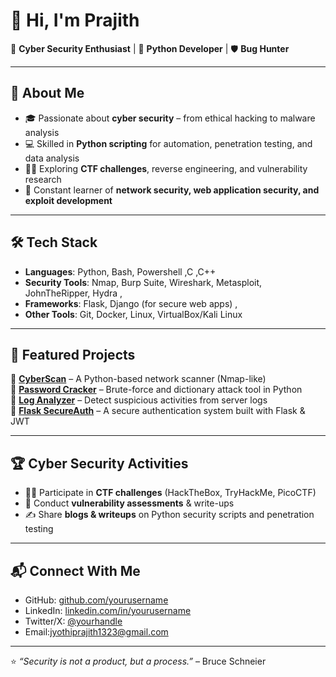# 👋 Hi, I'm Prajith

🔐 **Cyber Security Enthusiast** | 🐍 **Python Developer** | 🛡️ **Bug Hunter**  

---

## 🚀 About Me
- 🎓 Passionate about **cyber security** – from ethical hacking to malware analysis  
- 💻 Skilled in **Python scripting** for automation, penetration testing, and data analysis  
- 🧑‍💻 Exploring **CTF challenges**, reverse engineering, and vulnerability research  
- 📖 Constant learner of **network security, web application security, and exploit development**  

---

## 🛠️ Tech Stack
- **Languages**: Python, Bash, Powershell ,C ,C++
- **Security Tools**: Nmap, Burp Suite, Wireshark, Metasploit, JohnTheRipper, Hydra  ,
- **Frameworks**: Flask, Django (for secure web apps)  ,
- **Other Tools**: Git, Docker, Linux, VirtualBox/Kali Linux  

---

## 📂 Featured Projects
🔹 [**CyberScan**](#) – A Python-based network scanner (Nmap-like)  
🔹 [**Password Cracker**](#) – Brute-force and dictionary attack tool in Python  
🔹 [**Log Analyzer**](#) – Detect suspicious activities from server logs  
🔹 [**Flask SecureAuth**](#) – A secure authentication system built with Flask & JWT  

---

## 🏆 Cyber Security Activities
- 🕵️‍♂️ Participate in **CTF challenges** (HackTheBox, TryHackMe, PicoCTF)  
- 🔎 Conduct **vulnerability assessments** & write-ups  
- ✍️ Share **blogs & writeups** on Python security scripts and penetration testing  

---

## 📬 Connect With Me
- GitHub: [github.com/yourusername](https://github.com/jyothiprajith1323)  
- LinkedIn: [linkedin.com/in/yourusername](https://linkedin.com/in/prajith1323)  
- Twitter/X: [@yourhandle](https://twitter.com/prajith1323)  
- Email:jyothiprajith1323@gmail.com

---

⭐️ _“Security is not a product, but a process.”_ – Bruce Schneier